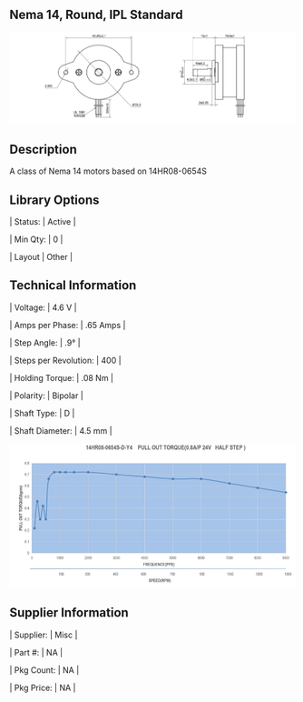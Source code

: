## Nema 14, Round, IPL Standard

 

![image](CAD/E310/image.png)

 

## Description   

 

A class of Nema 14 motors based on 14HR08-0654S

 

## Library Options

 

| Status: | Active |

| Min Qty: | 0 |

| Layout | Other |

 

## Technical Information


| Voltage: | 4.6 V |

| Amps per Phase: | .65 Amps |

| Step Angle: | .9° |

| Steps per Revolution: | 400 |

| Holding Torque: | .08 Nm |

| Polarity: | Bipolar |

| Shaft Type: | D |

| Shaft Diameter: | 4.5 mm |
 
![image](CAD/E310/image0.png) 


## Supplier Information

 

| Supplier: | Misc |

| Part #: | NA |        

| Pkg Count: | NA |

| Pkg Price: | NA |